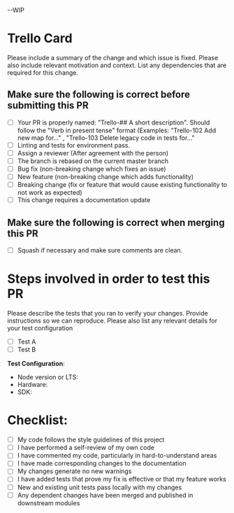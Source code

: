--WIP

# Trello Card 

Please include a summary of the change and which issue is fixed. Please also include relevant motivation and context. List any dependencies that are required for this change.


## Make sure the following is correct before submitting this PR

- [ ] Your PR is properly named: "Trello-## A short description". Should follow the "Verb in present tense" format (Examples: "Trello-102 Add new map for..." , "Trello-103 Delete legacy code in tests for..."
- [ ] Linting and tests for environment pass.
- [ ] Assign a reviewer (After agreement with the person)
- [ ] The branch is rebased on the current master branch
- [ ] Bug fix (non-breaking change which fixes an issue)
- [ ] New feature (non-breaking change which adds functionality)
- [ ] Breaking change (fix or feature that would cause existing functionality to not work as expected)
- [ ] This change requires a documentation update

## Make sure the following is correct when merging this PR

- [ ] Squash if necessary and make sure comments are clean.


# Steps involved in order to test this PR

Please describe the tests that you ran to verify your changes. Provide instructions so we can reproduce. Please also list any relevant details for your test configuration

- [ ] Test A
- [ ] Test B

**Test Configuration**:
* Node version or LTS:
* Hardware:
* SDK:

# Checklist:

- [ ] My code follows the style guidelines of this project
- [ ] I have performed a self-review of my own code
- [ ] I have commented my code, particularly in hard-to-understand areas
- [ ] I have made corresponding changes to the documentation
- [ ] My changes generate no new warnings
- [ ] I have added tests that prove my fix is effective or that my feature works
- [ ] New and existing unit tests pass locally with my changes
- [ ] Any dependent changes have been merged and published in downstream modules

